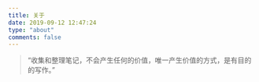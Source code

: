 ```yaml
---
title: 关于
date: 2019-09-12 12:47:24
type: "about"
comments: false
---
```


<blockquote class="blockquote-center">
“收集和整理笔记，不会产生任何的价值，唯一产生价值的方式，是有目的的写作。”
</blockquote>